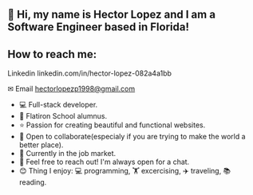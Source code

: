## 👋 Hi, my name is Hector Lopez and I am a Software Engineer based in Florida!
## How to reach me: 

Linkedin
linkedin.com/in/hector-lopez-082a4a1bb

✉ Email
hectorlopezp1998@gmail.com

- 💻 Full-stack developer.
- 🏫 Flatiron School alumnus.
- ⭐ Passion for creating beautiful and functional websites.
- 🤝 Open to collaborate(especialy if you are trying to make the world a better place).
- 💼 Currently in the job market.
- 💬 Feel free to reach out! I'm always open for a chat.
- 😊 Thing I enjoy: 💻 programming, 🏋️ excercising, ✈️ traveling, 📚 reading.
